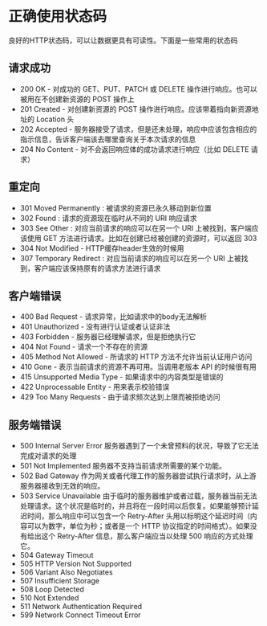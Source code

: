 # 正确使用状态码

良好的HTTP状态码，可以让数据更具有可读性。下面是一些常用的状态码

## 请求成功

* 200 OK - 对成功的 GET、PUT、PATCH 或 DELETE 操作进行响应。也可以被用在不创建新资源的 POST 操作上
* 201 Created - 对创建新资源的 POST 操作进行响应。应该带着指向新资源地址的 Location 头
* 202 Accepted - 服务器接受了请求，但是还未处理，响应中应该包含相应的指示信息，告诉客户端该去哪里查询关于本次请求的信息
* 204 No Content - 对不会返回响应体的成功请求进行响应（比如 DELETE 请求）

## 重定向
* 301 Moved Permanently : 被请求的资源已永久移动到新位置
* 302 Found : 请求的资源现在临时从不同的 URI 响应请求
* 303 See Other : 对应当前请求的响应可以在另一个 URI 上被找到，客户端应该使用 GET 方法进行请求。比如在创建已经被创建的资源时，可以返回 303
* 304 Not Modified - HTTP缓存header生效的时候用
* 307 Temporary Redirect : 对应当前请求的响应可以在另一个 URI 上被找到，客户端应该保持原有的请求方法进行请求

## 客户端错误
* 400 Bad Request - 请求异常，比如请求中的body无法解析
* 401 Unauthorized - 没有进行认证或者认证非法
* 403 Forbidden - 服务器已经理解请求，但是拒绝执行它
* 404 Not Found - 请求一个不存在的资源
* 405 Method Not Allowed - 所请求的 HTTP 方法不允许当前认证用户访问
* 410 Gone - 表示当前请求的资源不再可用。当调用老版本 API 的时候很有用
* 415 Unsupported Media Type - 如果请求中的内容类型是错误的
* 422 Unprocessable Entity - 用来表示校验错误
* 429 Too Many Requests - 由于请求频次达到上限而被拒绝访问

## 服务端错误
* 500 Internal Server Error 服务器遇到了一个未曾预料的状况，导致了它无法完成对请求的处理
* 501 Not Implemented 服务器不支持当前请求所需要的某个功能。
* 502 Bad Gateway 作为网关或者代理工作的服务器尝试执行请求时，从上游服务器接收到无效的响应。
* 503 Service Unavailable 由于临时的服务器维护或者过载，服务器当前无法处理请求。这个状况是临时的，并且将在一段时间以后恢复。如果能够预计延迟时间，那么响应中可以包含一个 Retry-After 头用以标明这个延迟时间（内容可以为数字，单位为秒；或者是一个 HTTP 协议指定的时间格式）。如果没有给出这个 Retry-After 信息，那么客户端应当以处理 500 响应的方式处理它。
* 504 Gateway Timeout
* 505 HTTP Version Not Supported
* 506 Variant Also Negotiates
* 507 Insufficient Storage
* 508 Loop Detected
* 510 Not Extended
* 511 Network Authentication Required
* 599 Network Connect Timeout Error